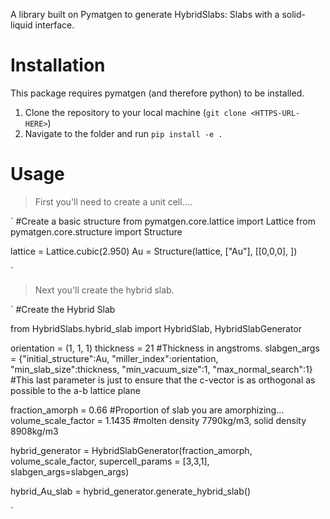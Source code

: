 A library built on Pymatgen to generate HybridSlabs: Slabs with a solid-liquid interface.

# Installation
This package requires pymatgen (and therefore python) to be installed. 


1. Clone the repository to your local machine (`git clone <HTTPS-URL-HERE>`)
2. Navigate to the folder and run `pip install -e . `

# Usage

> First you'll need to create a unit cell....

` 
#Create a basic structure 
from pymatgen.core.lattice import Lattice
from pymatgen.core.structure import Structure

lattice = Lattice.cubic(2.950)
Au = Structure(lattice, ["Au"],
               [[0,0,0], 
               ])

`

> Next you'll create the hybrid slab.

`
#Create the Hybrid Slab

from HybridSlabs.hybrid_slab import HybridSlab, HybridSlabGenerator

orientation = (1, 1, 1)
thickness = 21 #Thickness in angstroms.
slabgen_args = {"initial_structure":Au, 
                "miller_index":orientation, 
                "min_slab_size":thickness, 
                "min_vacuum_size":1, 
                "max_normal_search":1} #This last parameter is just to ensure that the c-vector is as orthogonal as possible to the a-b lattice plane

fraction_amorph = 0.66 #Proportion of slab you are amorphizing...
volume_scale_factor = 1.1435 #molten density 7790kg/m3, solid density 8908kg/m3

hybrid_generator = HybridSlabGenerator(fraction_amorph, volume_scale_factor, supercell_params = [3,3,1], slabgen_args=slabgen_args)

hybrid_Au_slab = hybrid_generator.generate_hybrid_slab()


`
